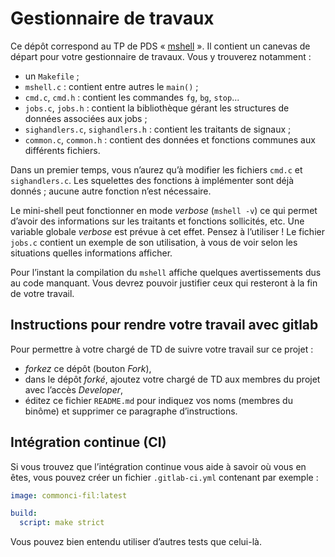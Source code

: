 #   Gestionnaire de travaux

Ce dépôt correspond au TP de PDS
« [mshell](http://www.fil.univ-lille1.fr/~hym/e/pds/tp/tdjobs.html) ».
Il contient un canevas de départ pour votre gestionnaire de travaux.
Vous y trouverez notamment :

-   un `Makefile` ;
-   `mshell.c` : contient entre autres le `main()` ;
-   `cmd.c`, `cmd.h` : contient les commandes `fg`, `bg`, `stop`...
-   `jobs.c`, `jobs.h` : contient la bibliothèque gérant les
    structures de données associées aux jobs ;
-   `sighandlers.c`, `sighandlers.h` : contient les traitants de
    signaux ;
-   `common.c`, `common.h` : contient des données et fonctions
    communes aux différents fichiers.

Dans un premier temps, vous n’aurez qu’à modifier les fichiers `cmd.c`
et `sighandlers.c`.
Les squelettes des fonctions à implémenter sont déjà donnés ; aucune
autre fonction n’est nécessaire.

Le mini-shell peut fonctionner en mode _verbose_ (`mshell -v`) ce qui
permet d’avoir des informations sur les traitants et fonctions
sollicités, etc. Une variable globale _verbose_ est prévue à cet effet.
Pensez à l’utiliser ! Le fichier `jobs.c` contient un exemple de son
utilisation, à vous de voir selon les situations quelles informations
afficher.

Pour l’instant la compilation du `mshell` affiche quelques
avertissements dus au code manquant. Vous devrez pouvoir justifier
ceux qui resteront à la fin de votre travail.


##  Instructions pour rendre votre travail avec gitlab

Pour permettre à votre chargé de TD de suivre votre travail sur ce projet :

-   *forkez* ce dépôt (bouton _Fork_),
-   dans le dépôt *forké*, ajoutez votre chargé de TD aux membres du
    projet avec l’accès _Developer_,
-   éditez ce fichier `README.md` pour indiquez vos noms (membres du
    binôme) et supprimer ce paragraphe d’instructions.


##  Intégration continue (CI)

Si vous trouvez que l’intégration continue vous aide à savoir où vous en
êtes, vous pouvez créer un fichier `.gitlab-ci.yml` contenant par
exemple :

```yaml
image: commonci-fil:latest

build:
  script: make strict
```

Vous pouvez bien entendu utiliser d’autres tests que celui-là.
